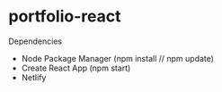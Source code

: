 # portfolio-react

Dependencies
- Node Package Manager (npm install // npm update)
- Create React App (npm start)
- Netlify
